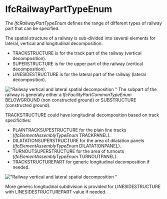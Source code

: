IfcRailwayPartTypeEnum
======================

The _IfcRailwayPartTypeEnum_ defines the range of different types of railway part that can be specified.

The spatial structure of a railway is sub-divided into several elements for lateral, vertical and longitudinal decomposition:

* TRACKSTRUCTURE is for the track part of the railway (vertical decomposition).
* SUPERSTRUCTURE is for the upper part of the railway (vertical decomposition).
* LINESIDESTRUCTURE is for the lateral part of the railway (lateral decomposition).

!["Railway vertical and lateral spatial decomposition "](../../../../../../figures/IfcRailwayPartTypeEnum-global.png "Figure 1 &mdash; Railway decomposition")
The subpart of the railway is generally either a _IfcFacilityPartCommonTypeEnum_ BELOWGROUND (non constructed ground) or SUBSTRUCTURE (constructed ground).

TRACKSTRUCTURE could have longitudinal decomposition based on track specificities:

* PLAINTRACKSUPESTRUCTURE for the plain line tracks (_IfcElementAssemblyTypeEnum_ TRACKPANEL).
* DILATATIONSUPERSTRUCTURE for the area of dilatation panels (_IfcElementAssemblyTypeEnum_ DILATATIONPANEL).
* TURNOUTSUPERSTRUCTURE for the area of turnouts (_IfcElementAssemblyTypeEnum_ TURNOUTPANEL).
* TRACKSTRUCTUREPART for generic longitudinal decomposition if needed.

!["Railway vertical and lateral spatial decomposition "](../../../../../../figures/IfcRailwayPartTypeEnum-track.png "Figure 2 &mdash; Track longitudinal decomposition")

More generic longitudinal subdivision is provided for LINESIDESTRUCTURE with LINESIDESTRUCTUREPART value if needed.
